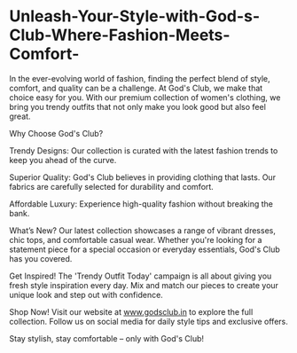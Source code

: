 # Unleash-Your-Style-with-God-s-Club-Where-Fashion-Meets-Comfort-

In the ever-evolving world of fashion, finding the perfect blend of style, comfort, and quality can be a challenge. At God's Club, we make that choice easy for you. With our premium collection of women's clothing, we bring you trendy outfits that not only make you look good but also feel great.

Why Choose God's Club?

Trendy Designs: Our collection is curated with the latest fashion trends to keep you ahead of the curve.

Superior Quality: God's Club believes in providing clothing that lasts. Our fabrics are carefully selected for durability and comfort.

Affordable Luxury: Experience high-quality fashion without breaking the bank.

What’s New?
Our latest collection showcases a range of vibrant dresses, chic tops, and comfortable casual wear. Whether you're looking for a statement piece for a special occasion or everyday essentials, God's Club has you covered.

Get Inspired!
The 'Trendy Outfit Today' campaign is all about giving you fresh style inspiration every day. Mix and match our pieces to create your unique look and step out with confidence.

Shop Now!
Visit our website at www.godsclub.in to explore the full collection. Follow us on social media for daily style tips and exclusive offers.

Stay stylish, stay comfortable – only with God's Club!

